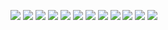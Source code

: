 ![](../topwrite/assets/住宿/杭州西湖远近客栈/杭州西湖远近客栈01.jpeg)
![](../topwrite/assets/住宿/杭州西湖远近客栈/杭州西湖远近客栈02.jpeg)
![](../topwrite/assets/住宿/杭州西湖远近客栈/杭州西湖远近客栈03.jpeg)
![](../topwrite/assets/住宿/杭州西湖远近客栈/杭州西湖远近客栈04.jpeg)
![](../topwrite/assets/住宿/杭州西湖远近客栈/杭州西湖远近客栈05.jpeg)
![](../topwrite/assets/住宿/杭州西湖远近客栈/杭州西湖远近客栈06.jpeg)
![](../topwrite/assets/住宿/杭州西湖远近客栈/杭州西湖远近客栈07.jpeg)
![](../topwrite/assets/住宿/杭州西湖远近客栈/杭州西湖远近客栈08.jpeg)
![](../topwrite/assets/住宿/杭州西湖远近客栈/杭州西湖远近客栈09.jpeg)
![](../topwrite/assets/住宿/杭州西湖远近客栈/杭州西湖远近客栈10.jpeg)
![](../topwrite/assets/住宿/杭州西湖远近客栈/杭州西湖远近客栈11.jpeg)
![](../topwrite/assets/住宿/杭州西湖远近客栈/杭州西湖远近客栈12.jpeg)